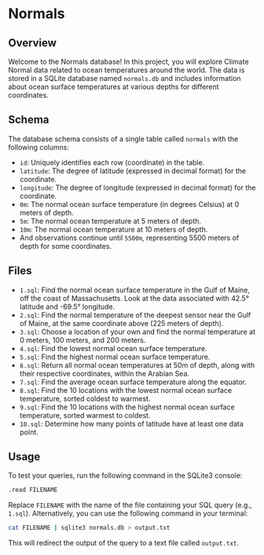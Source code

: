 # Normals

## Overview

Welcome to the Normals database! In this project, you will explore Climate Normal data related to ocean temperatures around the world. The data is stored in a SQLite database named `normals.db` and includes information about ocean surface temperatures at various depths for different coordinates.

## Schema

The database schema consists of a single table called `normals` with the following columns:

- `id`: Uniquely identifies each row (coordinate) in the table.
- `latitude`: The degree of latitude (expressed in decimal format) for the coordinate.
- `longitude`: The degree of longitude (expressed in decimal format) for the coordinate.
- `0m`: The normal ocean surface temperature (in degrees Celsius) at 0 meters of depth.
- `5m`: The normal ocean temperature at 5 meters of depth.
- `10m`: The normal ocean temperature at 10 meters of depth.
- And observations continue until `5500m`, representing 5500 meters of depth for some coordinates.

## Files

- `1.sql`: Find the normal ocean surface temperature in the Gulf of Maine, off the coast of Massachusetts. Look at the data associated with 42.5° latitude and -69.5° longitude.
- `2.sql`: Find the normal temperature of the deepest sensor near the Gulf of Maine, at the same coordinate above (225 meters of depth).
- `3.sql`: Choose a location of your own and find the normal temperature at 0 meters, 100 meters, and 200 meters.
- `4.sql`: Find the lowest normal ocean surface temperature.
- `5.sql`: Find the highest normal ocean surface temperature.
- `6.sql`: Return all normal ocean temperatures at 50m of depth, along with their respective coordinates, within the Arabian Sea.
- `7.sql`: Find the average ocean surface temperature along the equator.
- `8.sql`: Find the 10 locations with the lowest normal ocean surface temperature, sorted coldest to warmest.
- `9.sql`: Find the 10 locations with the highest normal ocean surface temperature, sorted warmest to coldest.
- `10.sql`: Determine how many points of latitude have at least one data point.

## Usage

To test your queries, run the following command in the SQLite3 console:

```bash
.read FILENAME
```

Replace `FILENAME` with the name of the file containing your SQL query (e.g., `1.sql`). Alternatively, you can use the following command in your terminal:

```bash
cat FILENAME | sqlite3 normals.db > output.txt
```

This will redirect the output of the query to a text file called `output.txt`.